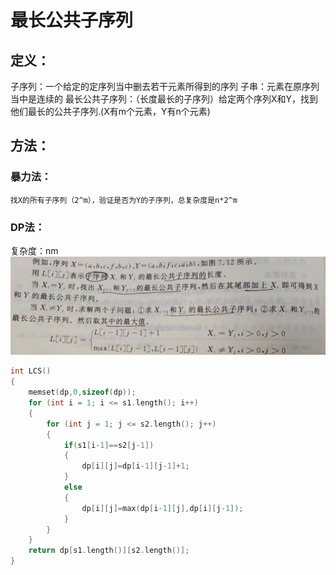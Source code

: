 # 最长公共子序列
## 定义：
子序列：一个给定的定序列当中删去若干元素所得到的序列
子串：元素在原序列当中是连续的
最长公共子序列：（长度最长的子序列）给定两个序列X和Y，找到他们最长的公共子序列.(X有m个元素，Y有n个元素)
## 方法：
### 暴力法：
    找X的所有子序列（2^m），验证是否为Y的子序列，总复杂度是n*2^m
### DP法：
复杂度：nm
![Alt text](1705830714(1)-1.png)
```c++
int LCS()
{
    memset(dp,0,sizeof(dp));
    for (int i = 1; i <= s1.length(); i++)
    {
        for (int j = 1; j <= s2.length(); j++)
        {
            if(s1[i-1]==s2[j-1])
            {
                dp[i][j]=dp[i-1][j-1]+1;
            }
            else
            {
                dp[i][j]=max(dp[i-1][j],dp[i][j-1]);
            }
        }  
    }
    return dp[s1.length()][s2.length()];
}
```
